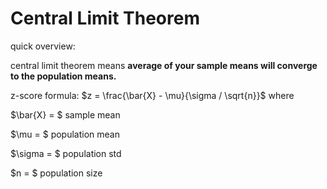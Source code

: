 # Central Limit Theorem
quick overview:

central limit theorem means **average of your sample means will converge to the population means.**

z-score formula: $z = \frac{\bar{X} - \mu}{\sigma / \sqrt{n}}$
where

$\bar{X} = $ sample mean

$\mu = $ population mean

$\sigma = $ population std

$n = $ population size
